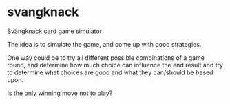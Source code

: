 # svangknack
Svängknack card game simulator

The idea is to simulate the game, and come up with good strategies.

One way could be to try all different possible combinations of a game round,
and determine how much choice can influence the end result and try to determine
what choices are good and what they can/should be based upon.

Is the only winning move not to play?
